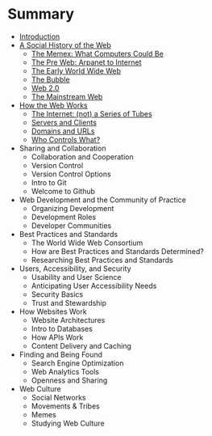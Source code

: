 # Summary

* [Introduction](README.md)
* [A Social History of the Web](social-history-of-the-web/README.md)
  * [The Memex: What Computers Could Be](social-history-of-the-web/memex.md)
  * [The Pre Web: Arpanet to Internet](social-history-of-the-web/preweb.md)
  * [The Early World Wide Web](social-history-of-the-web/earlyweb.md)
  * [The Bubble](social-history-of-the-web/bubble.md)
  * [Web 2.0](social-history-of-the-web/web2.md)
  * [The Mainstream Web](social-history-of-the-web/mainstream.md)
* [How the Web Works](how-web-works/README.md)
  * [The Internet: (not) a Series of Tubes](how-web-works/internet.md)
  * [Servers and Clients](how-web-works/servers.md)
  * [Domains and URLs](how-web-works/domains.md)
  * [Who Controls What?](how-web-works/governance.md)
* Sharing and Collaboration
  * Collaboration and Cooperation
  * Version Control
  * Version Control Options
  * Intro to Git
  * Welcome to Github
* Web Development and the Community of Practice
  * Organizing Development
  * Development Roles
  * Developer Communities
* Best Practices and Standards
  * The World Wide Web Consortium
  * How are Best Practices and Standards Determined?
  * Researching Best Practices and Standards
* Users, Accessibility, and Security
  * Usability and User Science
  * Anticipating User Accessibility Needs
  * Security Basics
  * Trust and Stewardship
* How Websites Work
  * Website Architectures
  * Intro to Databases
  * How APIs Work
  * Content Delivery and Caching
* Finding and Being Found
  * Search Engine Optimization
  * Web Analytics Tools
  * Openness and Sharing
* Web Culture
  * Social Networks
  * Movements & Tribes
  * Memes
  * Studying Web Culture

